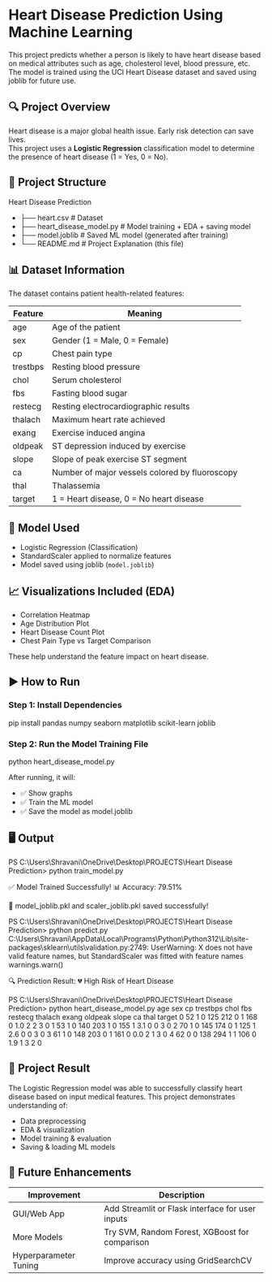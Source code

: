 # Heart Disease Prediction Using Machine Learning

This project predicts whether a person is likely to have heart disease based on medical attributes such as age, cholesterol level, blood pressure, etc. The model is trained using the UCI Heart Disease dataset and saved using joblib for future use.


## 🔍 Project Overview

Heart disease is a major global health issue. Early risk detection can save lives.  
This project uses a **Logistic Regression** classification model to determine the presence of heart disease (1 = Yes, 0 = No).


## 📂 Project Structure

Heart Disease Prediction 
- ├── heart.csv                      # Dataset
- ├── heart_disease_model.py         # Model training + EDA + saving model
- ├── model.joblib                   # Saved ML model (generated after training)
- └── README.md                      # Project Explanation (this file)


## 📊 Dataset Information

The dataset contains patient health-related features:

| Feature      | Meaning                                              |
|--------------|------------------------------------------------------|
| age          | Age of the patient                                   |
| sex          | Gender (1 = Male, 0 = Female)                        |
| cp           | Chest pain type                                      |
| trestbps     | Resting blood pressure                               |
| chol         | Serum cholesterol                                    |
| fbs          | Fasting blood sugar                                  |
| restecg      | Resting electrocardiographic results                 |
| thalach      | Maximum heart rate achieved                          |
| exang        | Exercise induced angina                              |
| oldpeak      | ST depression induced by exercise                    |
| slope        | Slope of peak exercise ST segment                    |
| ca           | Number of major vessels colored by fluoroscopy       |
| thal         | Thalassemia                                          |
| target       | 1 = Heart disease, 0 = No heart disease              |


## 🧠 Model Used

- Logistic Regression (Classification)
- StandardScaler applied to normalize features
- Model saved using joblib (`model.joblib`)


## 📈 Visualizations Included (EDA)

- Correlation Heatmap
- Age Distribution Plot
- Heart Disease Count Plot
- Chest Pain Type vs Target Comparison

These help understand the feature impact on heart disease.


## ▶️ How to Run

### Step 1: Install Dependencies
pip install pandas numpy seaborn matplotlib scikit-learn joblib

### Step 2: Run the Model Training File
python heart_disease_model.py

After running, it will:

- ✅ Show graphs
- ✅ Train the ML model
- ✅ Save the model as model.joblib


## 🖥️ Output

PS C:\Users\Shravani\OneDrive\Desktop\PROJECTS\Heart Disease Prediction> python train_model.py 

✅ Model Trained Successfully!
📊 Accuracy: 79.51%

💾 model_joblib.pkl and scaler_joblib.pkl saved successfully!

PS C:\Users\Shravani\OneDrive\Desktop\PROJECTS\Heart Disease Prediction> python predict.py
C:\Users\Shravani\AppData\Local\Programs\Python\Python312\Lib\site-packages\sklearn\utils\validation.py:2749: UserWarning: X does not have valid feature names, but StandardScaler was fitted with feature names
  warnings.warn()

🔍 Prediction Result:
💔 High Risk of Heart Disease

PS C:\Users\Shravani\OneDrive\Desktop\PROJECTS\Heart Disease Prediction> python heart_disease_model.py
   age  sex  cp  trestbps  chol  fbs  restecg  thalach  exang  oldpeak  slope  ca  thal  target
0   52    1   0       125   212    0        1      168      0      1.0      2   2     3       0
1   53    1   0       140   203    1        0      155      1      3.1      0   0     3       0
2   70    1   0       145   174    0        1      125      1      2.6      0   0     3       0
3   61    1   0       148   203    0        1      161      0      0.0      2   1     3       0
4   62    0   0       138   294    1        1      106      0      1.9      1   3     2       0


## 🎯 Project Result

The Logistic Regression model was able to successfully classify heart disease based on input medical features. This project demonstrates understanding of:

- Data preprocessing
- EDA & visualization
- Model training & evaluation
- Saving & loading ML models


## 📝 Future Enhancements

| Improvement           | Description                                      |
| --------------------- | ------------------------------------------------ |
| GUI/Web App           | Add Streamlit or Flask interface for user inputs |
| More Models           | Try SVM, Random Forest, XGBoost for comparison   |
| Hyperparameter Tuning | Improve accuracy using GridSearchCV              |

